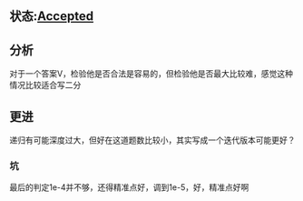 ## 状态:[Accepted](http://dsbpython.openjudge.cn/dspythonbook/solution/48305943/)
## 分析
对于一个答案V，检验他是否合法是容易的，但检验他是否最大比较难，感觉这种情况比较适合写二分
## 更进
递归有可能深度过大，但好在这道题数比较小，其实写成一个迭代版本可能更好？
### 坑
最后的判定1e-4并不够，还得精准点好，调到1e-5，好，精准点好啊
